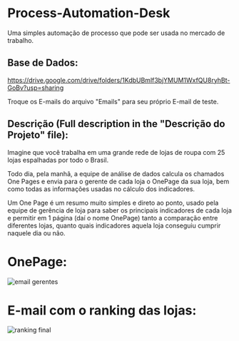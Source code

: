 # Process-Automation-Desk
Uma simples automação de processo que pode ser usada no mercado de trabalho.

## Base de Dados:
https://drive.google.com/drive/folders/1KdbUBmlf3bjYMUM1WxfQU8ryhBt-GoBv?usp=sharing

Troque os E-mails do arquivo "Emails" para seu próprio E-mail de teste.

## Descrição (Full description in the "Descrição do Projeto" file):
Imagine que você trabalha em uma grande rede de lojas de roupa com 25 lojas espalhadas por todo o Brasil.

Todo dia, pela manhã, a equipe de análise de dados calcula os chamados One Pages e envia para o gerente de cada loja o OnePage da sua loja, bem como todas as informações usadas no cálculo dos indicadores.

Um One Page é um resumo muito simples e direto ao ponto, usado pela equipe de gerência de loja para saber os principais indicadores de cada loja e permitir em 1 página (daí o nome OnePage) tanto a comparação entre diferentes lojas, quanto quais indicadores aquela loja conseguiu cumprir naquele dia ou não.

# OnePage:

![email gerentes](https://user-images.githubusercontent.com/67477751/211703687-a0b2602e-0171-4193-9687-de69bd488841.png)

# E-mail com o ranking das lojas:

![ranking final](https://user-images.githubusercontent.com/67477751/211704692-026f7e14-9c05-4c6b-bc1e-5dee4f619f43.png)
